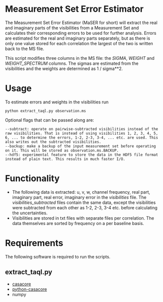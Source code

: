 # Measurement Set Error Estimator
The Measurement Set Error Estimator (MaSER for short) will extract the real and imaginary parts of the visibilities from a Measurement Set and calculates their corresponding errors to be used for further analysis. Errors are estimated for the real and imaginary parts separately, but as there is only one value stored for each correlation the largest of the two is written back to the MS file.

This script modifies three columns in the MS file: the _SIGMA_, _WEIGHT_ and _WEIGHT_SPECTRUM_ columns. The sigmas are estimated from the visibilities and the weights are determined as 1 / sigma\*\*2.

Usage
=====
To estimate errors and weights in the visibilities run

    python extract_taql.py observation.ms

Optional flags that can be passed along are:

    --subtract: operate on pairwise-subtracted visibilities instead of the raw visibilities. That is instead of using visibilities 1, 2, 3, 4, 5, 6, ... to determine the errors, 1-2, 2-3, 3-4, ... etc. are used. This also writes out the subtracted visibilities.
    --backup: make a backup of the input measurement set before operating on it. This will be stored as observation.ms.BACKUP.
    --hdf5: experimental feature to store the data in the HDF5 file format instead of plain text. This results in much faster I/O.

Functionality
=============
- The following data is extracted: u, v, w, channel frequency, real part, imaginary part, real error, imaginary error in the *visibilities* file. The *visibilities_subtracted* files contain the same data, except the visibilities were subtracted from each other as 1-2, 2-3, 3-4 etc. before calculating the uncertainties.
- Visibilities are stored in txt files with separate files per correlation. The data themselves are sorted by frequency on a per baseline basis.

Requirements
============
The following software is required to run the scripts.

extract_taql.py
---------------
- [casacore](https://github.com/casacore/casacore)
- [python-casacore](https://github.com/casacore/python-casacore)
- numpy
